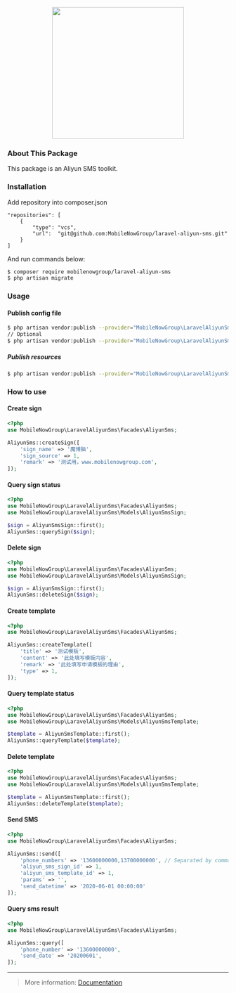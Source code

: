<p align="center"><img src="http://res.cloudinary.com/guorenjun/image/upload/v1531809978/MN_LOGO_3.png" width="300"></p>

### About This Package
This package is an Aliyun SMS toolkit.

### Installation

Add repository into composer.json
```
"repositories": [
    {
        "type": "vcs",
        "url":  "git@github.com:MobileNowGroup/laravel-aliyun-sms.git"
    }
]
```

And run commands below:
```bash
$ composer require mobilenowgroup/laravel-aliyun-sms
$ php artisan migrate

```

### Usage
#### Publish config file
```bash
$ php artisan vendor:publish --provider="MobileNowGroup\LaravelAliyunSms\SmsServiceProvider" --tag=sms
// Optional
$ php artisan vendor:publish --provider="MobileNowGroup\LaravelAliyunSms\SmsServiceProvider" --tag=aliyun

```

##### Publish resources
```bash
$ php artisan vendor:publish --provider="MobileNowGroup\LaravelAliyunSms\SmsServiceProvider" --tag=resources
```

### How to use

#### Create sign
```php
<?php
use MobileNowGroup\LaravelAliyunSms\Facades\AliyunSms;

AliyunSms::createSign([
    'sign_name' => '魔博脑',
    'sign_source' => 1,
    'remark' => '测试用，www.mobilenowgroup.com',
]);
```

#### Query sign status
```php
<?php
use MobileNowGroup\LaravelAliyunSms\Facades\AliyunSms;
use MobileNowGroup\LaravelAliyunSms\Models\AliyunSmsSign;

$sign = AliyunSmsSign::first();
AliyunSms::querySign($sign);
```

#### Delete sign
```php
<?php
use MobileNowGroup\LaravelAliyunSms\Facades\AliyunSms;
use MobileNowGroup\LaravelAliyunSms\Models\AliyunSmsSign;

$sign = AliyunSmsSign::first();
AliyunSms::deleteSign($sign);
```

#### Create template
```php
<?php
use MobileNowGroup\LaravelAliyunSms\Facades\AliyunSms;

AliyunSms::createTemplate([
    'title' => '测试模板',
    'content' => '此处填写模板内容',
    'remark' => '此处填写申请模板的理由',
    'type' => 1,
]);
```

#### Query template status
```php
<?php
use MobileNowGroup\LaravelAliyunSms\Facades\AliyunSms;
use MobileNowGroup\LaravelAliyunSms\Models\AliyunSmsTemplate;

$template = AliyunSmsTemplate::first();
AliyunSms::queryTemplate($template);
```

#### Delete template
```php
<?php
use MobileNowGroup\LaravelAliyunSms\Facades\AliyunSms;
use MobileNowGroup\LaravelAliyunSms\Models\AliyunSmsTemplate;

$template = AliyunSmsTemplate::first();
AliyunSms::deleteTemplate($template);
```

#### Send SMS
```php
<?php
use MobileNowGroup\LaravelAliyunSms\Facades\AliyunSms;

AliyunSms::send([
    'phone_numbers' => '13600000000,13700000000', // Separated by comma
    'aliyun_sms_sign_id' => 1,
    'aliyun_sms_template_id' => 1,
    'params' => '',
    'send_datetime' => '2020-06-01 00:00:00'
]);
```

#### Query sms result
```php
<?php
use MobileNowGroup\LaravelAliyunSms\Facades\AliyunSms;

AliyunSms::query([
    'phone_number' => '13600000000',
    'send_date' => '20200601',
]);
```

***

> More information: [Documentation](https://github.com/MobileNowGroup/laravel-aliyun-sms/wiki)
